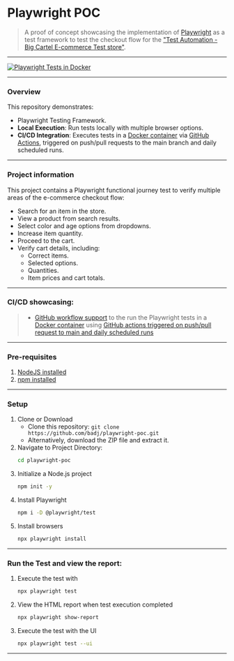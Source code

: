 # Playwright POC

> A proof of concept showcasing the implementation of [Playwright](https://playwright.dev/) as a test framework to test the checkout flow for the ["Test Automation - Big Cartel E-commerce Test store"](https://testautomation.bigcartel.com/).

---

[![Playwright Tests in Docker](https://github.com/badj/playwright-poc/actions/workflows/main.yml/badge.svg)](https://github.com/badj/playwright-poc/actions/workflows/main.yml)

---
### Overview

This repository demonstrates:

- Playwright Testing Framework.
- **Local Execution**: Run tests locally with multiple browser options.
- **CI/CD Integration**: Executes tests in a [Docker container](https://www.docker.com/) via [GitHub Actions](https://github.com/badj/playwright-poc/actions), triggered on push/pull requests to the main branch and daily scheduled runs.

---
### Project information

This project contains a Playwright functional journey test to verify multiple areas of the e-commerce checkout flow: 

- Search for an item in the store.
- View a product from search results.
- Select color and age options from dropdowns.
- Increase item quantity.
- Proceed to the cart.
- Verify cart details, including:
    - Correct items.
    - Selected options.
    - Quantities.
    - Item prices and cart totals.

---
### CI/CD showcasing:
> - [GitHub workflow support](https://github.com/badj/playwright-poc/actions) to the run the Playwright tests in a [Docker container](https://www.docker.com/) using [GitHub actions triggered on push/pull request to main and daily scheduled runs](.github/workflows/main.yml)

---
### Pre-requisites

1. [NodeJS installed](https://nodejs.org/en/download/)
2. [npm installed](https://docs.npmjs.com/downloading-and-installing-node-js-and-npm/)

---
### Setup

1. Clone or Download
    - Clone this repository: `git clone https://github.com/badj/playwright-poc.git`
    - Alternatively, download the ZIP file and extract it.
2. Navigate to Project Directory:
   ```bash
   cd playwright-poc
   ```
3. Initialize a Node.js project
   ```bash
   npm init -y
   ```
4. Install Playwright
   ```bash
   npm i -D @playwright/test
   ```
5. Install browsers
   ```bash
   npx playwright install
   ``` 

---
### Run the Test and view the report:

1. Execute the test with
   ```bash
   npx playwright test
   ``` 
2. View the HTML report when test execution completed
   ```bash
   npx playwright show-report
   ``` 
3. Execute the test with the UI
   ```bash
   npx playwright test --ui
   ``` 

---
